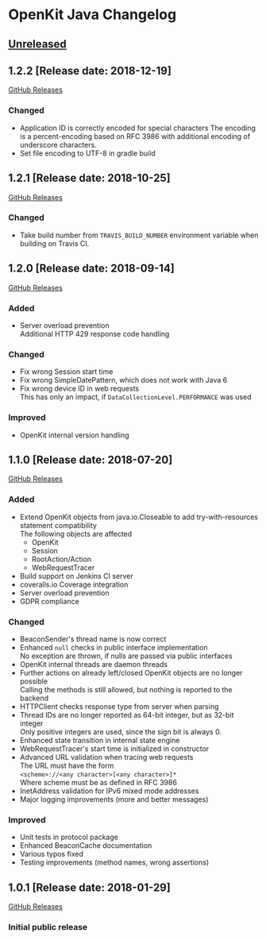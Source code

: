 # OpenKit Java Changelog

## [Unreleased](https://github.com/Dynatrace/openkit-java/compare/v1.2.2...release/1.2)

## 1.2.2 [Release date: 2018-12-19]
[GitHub Releases](https://github.com/Dynatrace/openkit-java/releases/tag/v1.2.2)

### Changed
- Application ID is correctly encoded for special characters
  The encoding is a percent-encoding based on RFC 3986 with additional encoding of underscore characters.
- Set file encoding to UTF-8 in gradle build

## 1.2.1 [Release date: 2018-10-25]
[GitHub Releases](https://github.com/Dynatrace/openkit-java/releases/tag/v1.2.1)

### Changed
- Take build number from `TRAVIS_BUILD_NUMBER` environment variable when
  building on Travis CI. 

## 1.2.0 [Release date: 2018-09-14]
[GitHub Releases](https://github.com/Dynatrace/openkit-java/releases/tag/v1.2.0)

### Added
- Server overload prevention  
  Additional HTTP 429 response code handling

### Changed
- Fix wrong Session start time
- Fix wrong SimpleDatePattern, which does not work with Java 6
- Fix wrong device ID in web requests  
  This has only an impact, if `DataCollectionLevel.PERFORMANCE` was used

### Improved
- OpenKit internal version handling

## 1.1.0 [Release date: 2018-07-20]
[GitHub Releases](https://github.com/Dynatrace/openkit-java/releases/tag/v1.1.0)

### Added
- Extend OpenKit objects from java.io.Closeable to add try-with-resources statement compatibility  
  The following objects are affected
  - OpenKit
  - Session
  - RootAction/Action
  - WebRequestTracer
- Build support on Jenkins CI server
- coveralls.io Coverage integration
- Server overload prevention
- GDPR compliance

### Changed
- BeaconSender's thread name is now correct
- Enhanced `null` checks in public interface implementation  
  No exception are thrown, if nulls are passed via public interfaces
- OpenKit internal threads are daemon threads
- Further actions on already left/closed OpenKit objects are no longer possible  
  Calling the methods is still allowed, but nothing is reported to the backend 
- HTTPClient checks response type from server when parsing
- Thread IDs are no longer reported as 64-bit integer, but as 32-bit integer  
  Only positive integers are used, since the sign bit is always 0.
- Enhanced state transition in internal state engine
- WebRequestTracer's start time is initialized in constructor
- Advanced URL validation when tracing web requests  
  The URL must have the form  
  `<scheme>://<any character>[<any character>]*`  
  Where scheme must be as defined in RFC 3986
- InetAddress validation for IPv6 mixed mode addresses
- Major logging improvements (more and better messages)

### Improved
- Unit tests in protocol package
- Enhanced BeaconCache documentation
- Various typos fixed
- Testing improvements (method names, wrong assertions)

## 1.0.1 [Release date: 2018-01-29]
[GitHub Releases](https://github.com/Dynatrace/openkit-java/releases/tag/v1.0.1)
### Initial public release
